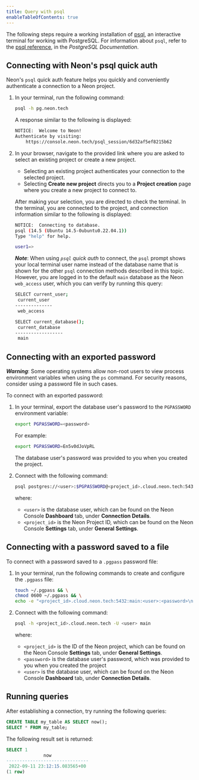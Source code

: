 ```yaml
---
title: Query with psql
enableTableOfContents: true
---
```


The following steps require a working installation of [psql](https://www.postgresql.org/download/), an interactive terminal for working with PostgreSQL. For information about `psql`, refer to the [psql reference](https://www.postgresql.org/docs/14/app-psql.html), in the _PostgreSQL Documentation_. 

## Connecting with Neon's psql quick auth

Neon's `psql` quick auth feature helps you quickly and conveniently authenticate a connection to a Neon project.

1. In your terminal, run the following command:

    ```bash
    psql -h pg.neon.tech
    ```

    A response similar to the following is displayed:

    ```bash
    NOTICE:  Welcome to Neon!
    Authenticate by visiting:
        https://console.neon.tech/psql_session/6d32af5ef8215b62
    ```

2. In your browser, navigate to the provided link where you are asked to select an existing project or create a new project.

    - Selecting an existing project authenticates your connection to the selected project.
    - Selecting **Create new project** directs you to a **Project creation** page where you create a new project to connect to.

    After making your selection, you are directed to check the terminal. In the terminal, you are connected to the project, and connection information similar to the following is displayed:

    ```bash
    NOTICE:  Connecting to database.
    psql (14.5 (Ubuntu 14.5-0ubuntu0.22.04.1))
    Type "help" for help.

    user1=>
    ```

    **_Note_**: When using _`psql` quick auth_ to connect, the `psql` prompt shows your local terminal user name instead of the database name that is shown for the other `psql` connection methods described in this topic. However, you are logged in to the default `main` database as the Neon `web_access` user, which you can verify by running this query:

    ```bash
    SELECT current_user;
     current_user 
    --------------
     web_access

    SELECT current_database();
     current_database 
    ------------------
     main
    ```

## Connecting with an exported password

**_Warning_**: Some operating systems allow non-root users to view process environment variables when using the `ps` command. For security reasons, consider using a password file in such cases. 

To connect with an exported password:

1. In your terminal, export the database user's password to the `PGPASSWORD` environment variable:

    ```bash
    export PGPASSWORD=<password>
    ```

    For example:

    ```bash
    export PGPASSWORD=En5v0dJoVpRL
    ```

    The database user's password was provided to you when you created the project.

2. Connect with the following command:

    ```bash
    psql postgres://<user>:$PGPASSWORD@<project_id>.cloud.neon.tech:5432/main
    ```

    where:

    - `<user>` is the database user, which can be found on the Neon Console **Dashboard** tab, under **Connection Details**. 
    - `<project_id>` is the Neon Project ID, which can be found on the Neon Console **Settings** tab, under **General Settings**.

## Connecting with a password saved to a file

To connect with a password saved to a `.pgpass` password file:

1. In your terminal, run the following commands to create and configure the `.pgpass` file: 

    ```bash
    touch ~/.pgpass && \
    chmod 0600 ~/.pgpass && \
    echo -e "<project_id>.cloud.neon.tech:5432:main:<user>:<password>\n$(cat ~/.pgpass)" >> ~/.pgpass
    ```

2. Connect with the following command:

    ```bash
    psql -h <project_id>.cloud.neon.tech -U <user> main
    ```

    where:

    - `<project_id>` is the ID of the Neon project, which can be found on the Neon Console **Settings** tab, under **General Settings**.
    - `<password>` is the database user's password, which was provided to you when you created the project
    - `<user>` is the database user, which can be found on the Neon Console **Dashboard** tab, under **Connection Details**.

## Running queries

After establishing a connection, try running the following queries:

```sql
CREATE TABLE my_table AS SELECT now();
SELECT * FROM my_table;
```

The following result set is returned:

```sql
SELECT 1
              now              
-------------------------------
 2022-09-11 23:12:15.083565+00
(1 row)
```